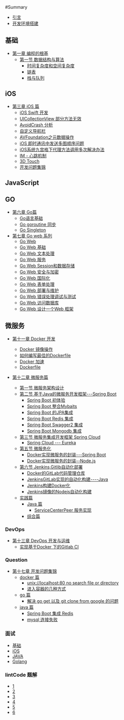 #Summary

* [引言](README.md)
* [开发环境搭建](init.md)
## 基础

* [第一章 编程的根基](chapter1.md)
  * [第一节 数据结构与算法](chapter1/Section1.md)
    * [时间复杂度和空间复杂度](chapter1/Section1/part1.md)
    * [链表](chapter1/Section1/part2.md)
    * [栈与队列](chapter1/Section1/part3.md)
    <!-- * [树](chapter1/Section1/part4.md) -->
    <!-- * [堆](chapter1/Section1/part5.md) -->
    <!-- * [图](chapter1/Section1/part6.md) -->
    <!-- * [散列表](chapter1/Section1/part7.md) -->
    <!-- * [排序算法](chapter1/Section1/part8.md) -->
  <!-- * [第二节 计算机组成原理](chapter1/Section2.md) -->
  
<!-- ## Java

* [第二章 Java篇](chapter2.md)
  * [第一节 Java基础](chapter2/di-yi-jie-java-ji-chu.md)
  * [第三节 Spring MVC](chapter2/di-san-jie-spring-mvc.md)
  * [第四节 mybaitis](chapter2/di-si-jie-mybaitis.md) -->

## iOS

* [第三章 iOS 篇]()
  <!-- * [iOS 10.3.3 越狱以及Cydia crash](chapter3/Section1.md) -->
  * [iOS Swift 开发](chapter3/Section2.md)  
  * [UICollectionView 部分方法无效](chapter3/Section3.md)
  * [AvoidCrash 分析](chapter3/Section4.md)
  * [自定义导航栏](chapter3/Section5.md)
  * [AVFoundation之元数据操作](chapter3/Section6.md)
  * [iOS 即时通讯中发送多图顺序问题](chapter3/Section7.md)
  * [iOS系统九宫格下代理方法调用多次解决办法](chapter3/Section8.md)  
  * [IM - 心跳机制](chapter3/Section9.md)
  * [3D Touch ](chapter3/Section10.md)
  * [开发问题集锦](chapter3/Section11.md)
## JavaScript

<!-- * [第四章 nodejs 篇]()
* [第五章 JavaScript篇](chapter5.md) -->

## GO

* [第六章 Go篇]()
  * [Go语言基础](chapter6/di-yi-jie-go-yu-yan-ji-chu.md)  
  * [Go goroutine 同步](chapter6/goroutine.md)
  * [Go Singleton ](chapter6/singleton.md)
* [第七章 Go web 系列]()
  * [Go Web](chapter7/go-web.md)
  * [Go Web 基础](chapter7/go-web-ji-chu.md)
  * [Go Web 文本处理](chapter7/go-web-wen-ben-chu-li.md)
  * [Go Web 服务](chapter7/go-web-fu-wu.md)
  * [Go Web Session和数据存储](chapter7/go-web-sessionhe-shu-ju-cun-chu.md)
  * [Go Web 安全与加密](chapter7/go-web-an-quan-yu-jia-mi.md)
  * [Go Web 国际化](chapter7/go-web-guo-ji-hua.md)
  * [Go Web 表单处理](chapter7/go-web-biao-dan-chu-li.md)
  * [Go Web 部署与维护](chapter7/go-web-bu-shu-yu-wei-hu.md)
  * [Go Web 错误处理调试与测试](chapter7/go-web-cuo-wu-chu-li-diao-shi-yu-ce-shi.md)
  * [Go Web 访问数据库](chapter7/go-web-fang-wen-shu-ju-ku.md)
  * [Go Web 设计一个Web 框架](chapter7/go-web-she-ji-yi-ge-web-kuang-jia.md)

 
 <!--
 ### Other
* 第八章 即时通讯IM
* 第九章 机器学习
* 第十章 MySQL 数据库开发 
-->  

## 微服务

* [第十一章 Docker 开发]()
  * [Docker 镜像操作](chapter11/Section1.md)
  * [如何编写最佳的Dockerfile](chapter11/Section2.md)
  * [Docker 加速](chapter11/Section3.md)
  * [Dockerfile](chapter11/Section4.md)

* [第十二章 微服务篇]()
  * [第一节 微服务架构设计](chapter12/Section1.md)
  * [第二节 基于Java的微服务开发框架---Spring Boot](chapter12/Section2.md)
      * [Spring Boot 初体验](chapter12/Section2/part1.md)
      <!-- * [Spring Boot 单元测试](chapter12/Section2/part2.md) -->
      <!-- * [Spring Boot 项目配置详解](chapter12/Section2/part3.md) -->
      * [Spring Boot 整合Mybaits](chapter12/Section2/part4.md)
      * [Spring Boot  的JPA集成](chapter12/Section2/part5.md)
      <!-- * [Spring Boot *Template 集成](chapter12/Section2/part6.md) -->
      * [Spring Boot Redis 集成](chapter12/Section2/part7.md)
      * [Spring Boot Swagger2 集成](chapter12/Section2/part8.md)
      <!-- * [Spring Boot Actuator 项目运行监控](chapter12/Section2/part9.md) -->
      * [Spring Boot Mongodb 集成](chapter12/Section2/part10.md)
      <!-- * [Spring Boot Security](chapter12/Section2/part11.md)  -->
      <!-- * [Spring Boot Security 第三方登录](chapter12/Section2/part12.md) -->
      <!-- * [Spring Boot Security 单点登录](chapter12/Section2/part19.md) -->
      <!-- * [Spring Boot 日志处理](chapter12/Section2/part13.md) -->
      <!-- * [Spring Boot 异常处理](chapter12/Section2/part14.md) -->
      <!-- * [Spring Boot 集成 Elasticsearch](chapter12/Section2/part15.md)  -->
      <!-- * [Spring Boot 集成模板引擎](chapter12/Section2/part16.md) -->
      <!-- * [Spring Boot RocketMQ 集成](chapter12/Section2/part17.md) -->
      <!-- * [Spring Boot Zoopkeeper](chapter12/Section2/part18.md)   -->
      <!-- *[Spring Boot WebSocket](chapter12/Section2/part20.md)   -->
  * [第三节 微服务集成开发框架 Spring Cloud](chapter12/Section3.md)
    * [Spring Cloud --- Eureka](chapter12/Section3/part1.md)
  <!-- * [第四节 基于开发源框架组的微服务工具组](chapter12/Section4.md)   -->
  * [第五节 微服务化]() 
    * [Docker实现微服务的封装---Spring Boot](chapter12/Section5/part1.md)
    * [Docker实现微服务的封装--Node.js](chapter12/Section5/part2.md)
  * [第六节 Jenkins,Gitlib自动化部署]()
    * [Docker的GitLab代码管理仓库](chapter12/Section6/part1.md)
    * [JenkinsGitLab实现的自动化构建----Java](chapter12/Section6/part2.md)
    * [Jenkins构建Docker化](chapter12/Section6/part3.md)
    * [Jenkins镜像的Nodejs自动化构建](chapter12/Section6/part4.md)
  * [实践篇](chapter12/shi-jian-pian.md)
    * [Java 篇](chapter12/shi-jian-pian/java-pian.md)
      * [ServiceCenterPeer 服务实现](chapter12/shi-jian-pian/java-pian/servicecenterpeer-fu-wu-shi-xian.md)
    * [综合篇](chapter12/shi-jian-pian/zong-he-pian.md)

### DevOps

* [第十三章 DevOps 开发与运维]()
  * [实现基于Docker 下的Gitlab CI](chapter13/Section1.md)

<!--
 ### Others
* [第十四章 Python]()
* [第十五章 React Native]()
* [第十六章 Mac OS](chapter16.md)
  * [基础控件](chapter16/Section1.md)
    * [Mac开发之 `NSApplication`](chapter16/Section1/part1.md)
    * [Mac 开发之 `NSWindow`](chapter16/Section1/part2.md)
    * [Mac 开发之 `NSPanel`](chapter16/Section1/part3.md) 
-->
### Question
* [第十七章 开发问题集锦]()
  * [docker 篇]()
    * [unix://localhost:80 no search file or directory](chapter17/Section1/unixlocalhost80-no-search-file-or-directory.md)
    * [进入容器的几种方式](chapter17/Section1/jin-ru-rong-qi-de-ji-zhong-fang-shi.md)
  * [go 篇]()
    * [解决 go get  以及 git clone from google 的问题](chapter17/Section2/jie-jue-go-get-yi-ji-git-clone-from-google-de-wen-ti.md) 
  * [java 篇]()
    * [Spring Boot 集成 Redis](chapter17/Section3/part1.md)
    * [mysql 连接失败](chapter17/Section3/part2.md)

### 面试  
* [基础](chapter18/base.md)
* [iOS](chapter18/ios.md)
* [JAVA](chapter18/java.md)
* [Golang](chapter18/go.md)

### lintCode 题解  
* [1](chapter19/1.md)
* [2](chapter19/2.md)
* [3](chapter19/3.md)
* [4](chapter19/4.md)
* [5](chapter19/5.md)
* [6](chapter19/6.md)